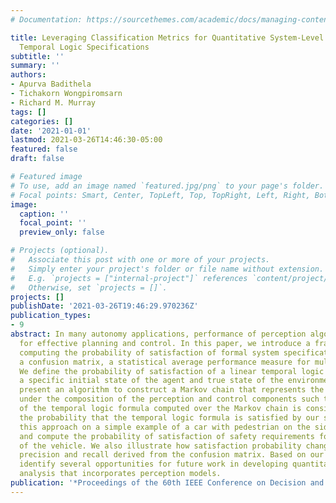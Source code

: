 ```yaml
---
# Documentation: https://sourcethemes.com/academic/docs/managing-content/

title: Leveraging Classification Metrics for Quantitative System-Level Analysis with
  Temporal Logic Specifications
subtitle: ''
summary: ''
authors:
- Apurva Badithela
- Tichakorn Wongpiromsarn
- Richard M. Murray
tags: []
categories: []
date: '2021-01-01'
lastmod: 2021-03-26T14:46:30-05:00
featured: false
draft: false

# Featured image
# To use, add an image named `featured.jpg/png` to your page's folder.
# Focal points: Smart, Center, TopLeft, Top, TopRight, Left, Right, BottomLeft, Bottom, BottomRight.
image:
  caption: ''
  focal_point: ''
  preview_only: false

# Projects (optional).
#   Associate this post with one or more of your projects.
#   Simply enter your project's folder or file name without extension.
#   E.g. `projects = ["internal-project"]` references `content/project/deep-learning/index.md`.
#   Otherwise, set `projects = []`.
projects: []
publishDate: '2021-03-26T19:46:29.970236Z'
publication_types:
- 9
abstract: In many autonomy applications, performance of perception algorithms is important
  for effective planning and control. In this paper, we introduce a framework for
  computing the probability of satisfaction of formal system specifications given
  a confusion matrix, a statistical average performance measure for multi-class classification.
  We define the probability of satisfaction of a linear temporal logic formula given
  a specific initial state of the agent and true state of the environment. Then, we
  present an algorithm to construct a Markov chain that represents the system behavior
  under the composition of the perception and control components such that the probability
  of the temporal logic formula computed over the Markov chain is consistent with
  the probability that the temporal logic formula is satisfied by our system. We illustrate
  this approach on a simple example of a car with pedestrian on the sidewalk environment,
  and compute the probability of satisfaction of safety requirements for varying parameters
  of the vehicle. We also illustrate how satisfaction probability changes with varied
  precision and recall derived from the confusion matrix. Based on our results, we
  identify several opportunities for future work in developing quantitative system-level
  analysis that incorporates perception models.
publication: '*Proceedings of the 60th IEEE Conference on Decision and Control (CDC)*'
---
```

